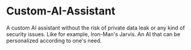 # Custom-AI-Assistant
A custom AI assistant without the risk of private data leak or any kind of security issues. Like for example, Iron-Man's Jarvis. An AI that can be personalized according to one's need.
